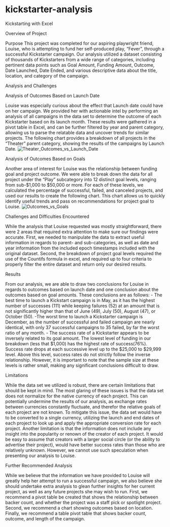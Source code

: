 # kickstarter-analysis

Kickstarting with Excel

Overview of Project

Purpose
This project was completed for our aspiring playwright friend, Louise, who is attempting to fund her self-produced play, “Fever”, through a successful Kickstarter campaign. Our analysis utilized a dataset consisting of thousands of Kickstarters from a wide range of categories,  including pertinent data points such as Goal Amount, Funding Amount, Outcome, Date Launched, Date Ended, and various descriptive data about the title, location, and category of the campaign.

Analysis and Challenges

Analysis of Outcomes Based on Launch Date

Louise was especially curious about the effect that Launch date could have on her campaign. We provided her with actionable intel by performing an analysis of all campaigns in the data set to determine the outcome of each Kickstarter based on its launch month. These results were gathered in a pivot table in Excel, and can be further filtered by year and parent category, allowing us to parse the relatable data and uncover trends for similar projects. The following chart provides a breakdown of all projects in the “Theater” parent category, showing the results of the campaigns by Launch Date.
![Theater_Outcomes_vs_Launch_Date](https://user-images.githubusercontent.com/100643755/160319023-ae7e6d6a-1854-4343-99ad-c2c33623b517.png)


Analysis of Outcomes Based on Goals

Another area of interest for Louise was the relationship between funding goal and project outcome. We were able to break down the data for all project under the “Play” subcategory into 12 distinct goal levels, ranging from sub-$1,000 to $50,000 or more. For each of these levels, we calculated the percentage of successful, failed, and canceled projects, and used our results to create the following chart. This chart allows us to quickly identify useful trends and pass on recommendations for project goal to Louise.
![Outcomes_vs_Goals](https://user-images.githubusercontent.com/100643755/160319079-2ed80daa-edc6-44e7-8799-99e3f0f8e21c.png)


Challenges and Difficulties Encountered

While the analysis that Louise requested was mostly straightforward, there were 2 areas that required extra attention to make sure our findings were accurate. First, we needed to manipulate the data to extract useful information in regards to parent- and sub-categories, as well as date and year information from the included epoch timestamps included with the original dataset. Second, the breakdown of project goal levels required the use of the Countifs formula in excel, and required up to four criteria to properly filter the entire dataset and return only our desired results.

Results

From our analysis, we are able to draw two conclusions for Louise in regards to outcomes based on launch date and one conclusion about the outcomes based on goal amounts. These conclusions are as follows:
	- The best time to launch a Kickstart campaign is in May, as it has the highest number of successes (111) while keeping failures (52) at an amount that 	is not significantly higher than that of June (49),  July (50), August (47), or October (50).
	-The worst time to launch a Kickstarter campaign is December, as the number of successful and failed campaign are nearly identical, with only 37 	successful campaigns to 35 failed,  by far the worst ratio of any month.
	- The success rate of a Kickstarter appears to be inversely related to its goal amount. The lowest level of funding in our breakdown (less that $1,000) 	has the highest rate of success(76%). Success rate drops at each successive level up to the $25,000 to $29,999 level. Above this level, success rates do not 	strictly follow the inverse relationship.  However, it is important to note that the sample size at these levels is rather small, making any significant 	conclusions difficult to draw.

Limitations

While the data set we utilized is robust, there are certain limitations that should be kept in mind. The most glaring of these issues is that the data set does not normalize for the native currency of each project. This can potentially undermine the results of our analysis, as exchange rates between currencies constantly fluctuate, and therefor the relative goals of each project are not known. To mitigate this issue, the data set would have to be converted to a single currency, utilizing the launch and end dates of each project to look up and apply the appropriate conversion rate for each project. Another limitation is that the information does not include any insight into the popularity or renown of the creator of each project. It would be easy to assume that creators with a larger social circle (or the ability to advertise their project), would have better success rates than those who are relatively unknown. However, we cannot use such speculation when presenting our analysis to Louise.

Further Recommended Analysis

While we believe that the information we have provided to Louise will greatly help her attempt to run a successful campaign, we also believe she should undertake extra analysis to glean further insights for her current project, as well as any future projects she may wish to run. First, we recommend a pivot table be created that shows the relationship between  backer count, and whether the project was a staff pick or spotlight project. Second, we recommend a chart showing outcomes based on location. Finally, we recommend a table pivot table that shows backer count, outcome, and length of the campaign.
